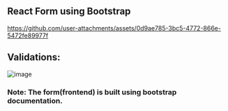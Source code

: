 ## React Form using Bootstrap

https://github.com/user-attachments/assets/0d9ae785-3bc5-4772-866e-5472fe89977f

## Validations:
![image](https://github.com/user-attachments/assets/dbb4e9bf-0ec3-4ebe-afa5-4ffcba216050)

### Note: The form(frontend) is built using bootstrap documentation.
